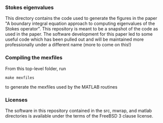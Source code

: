 ### Stokes eigenvalues

This directory contains the code used to generate
the figures in the paper "A boundary integral equation 
approach to computing eigenvalues of the Stokes operator".
This repository is meant to be a snapshot of the
code as used in the paper.
The software development for this paper led to some
useful code which has been pulled out and will
be maintained more professionally under a different
name (more to come on this!)

### Compiling the mexfiles


From this top-level folder, run

```
make mexfiles
```
to generate the mexfiles used by the MATLAB
routines


### Licenses

The software in this repository contained
in the src, mwrap, and matlab directories
is available under the terms of the FreeBSD
3 clause license. 